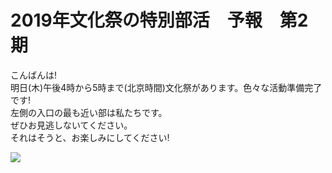 # 2019年文化祭の特別部活　予報　第2期

こんばんは!<br>
明日(木)午後4時から5時まで(北京時間)文化祭があります。色々な活動準備完了です!<br>
左側の入口の最も近い部は私たちです。<br>
ぜひお見逃しないてください。<br>
それはそうと、お楽しみにしてください!<br>

<img src="/img/news/20190529/1" class="img-thumbnail img-fluid col-md-5 p-1 rounded">